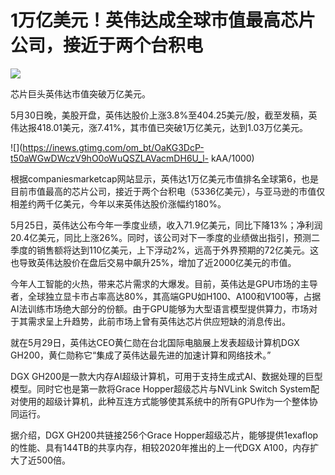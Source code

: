 # 1万亿美元！英伟达成全球市值最高芯片公司，接近于两个台积电

![](https://inews.gtimg.com/om_bt/Oaog3dkdgoYSMT4yGwXlwD0r-PClehEWt7iyIv4QHU7o4AA/1000)

芯片巨头英伟达市值突破万亿美元。

5月30日晚，美股开盘，英伟达股价上涨3.8%至404.25美元/股，截至发稿，英伟达报418.01美元，涨7.41%，其市值已突破1万亿美元，达到1.03万亿美元。

![](https://inews.gtimg.com/om_bt/OaKG3DcP-t50aWGwDWczV9hO0oWuQSZLAVacmDH6U_l-
kAA/1000)

根据companiesmarketcap网站显示，英伟达1万亿美元市值排名全球第6，也是目前市值最高的芯片公司，接近于两个台积电（5336亿美元），与亚马逊的市值仅相差约两千亿美元，今年以来英伟达股价涨幅约180%。

5月25日，英伟达公布今年一季度业绩，收入71.9亿美元，同比下降13%；净利润20.4亿美元，同比上涨26%。同时，该公司对下一季度的业绩做出指引，预测二季度的销售额将达到110亿美元，上下浮动2%，远高于外界预期的72亿美元。这也导致英伟达股价在盘后交易中飙升25%，增加了近2000亿美元的市值。

今年人工智能的火热，带来芯片需求的大爆发。目前，英伟达是GPU市场的主导者，全球独立显卡市占率高达80%，其高端GPU如H100、A100和V100等，占据AI法训练市场绝大部分的份额。由于GPU能够为大型语言模型提供算力，市场对于其需求呈上升趋势，此前市场上曾有英伟达芯片供应短缺的消息传出。

就在5月29日，英伟达CEO黄仁勋在台北国际电脑展上发表超级计算机DGX GH200，黄仁勋称它“集成了英伟达最先进的加速计算和网络技术。”

DGX GH200是一款大内存AI超级计算机，可用于支持生成式AI、数据处理的巨型模型。同时它也是第一款将Grace Hopper超级芯片与NVLink
Switch System配对使用的超级计算机，此种互连方式能够使其系统中的所有GPU作为一个整体协同运行。

据介绍，DGX GH200共链接256个Grace
Hopper超级芯片，能够提供1exaflop的性能、具有144TB的共享内存，相较2020年推出的上一代DGX A100，内存扩大了近500倍。

